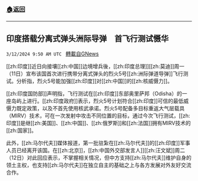###  [:house:返回](README.md)
---


## 印度搭载分离式弹头洲际导弹　首飞行测试慑华
`3/12/2024 9:50 AM UTC ` [轉載自GNews](https://gnews.org/articles/2387166)

[[zh:印度]]近日向接壤[[zh:中国]]边境增兵後，[[zh:印度总理]][[zh:莫迪]]周一（11日）宣布该国首次进行携带分离式弹头的烈火5号[[zh:洲际弹道导弹]]飞行测试。分析指，烈火5号能加强[[zh:印度]]对[[zh:中国]]的[[zh:核威慑力]]。

[[zh:印度国防部]]声明指，飞行测试在[[zh:印度]]东部奥里萨邦（Odisha）的一座岛屿上进行。[[zh:印度政府]]表示，烈火5号计划符合[[zh:印度]]可信的最低威慑力既定政策，以及不首先使用核武承诺。烈火5号配备多目标重返大气层载具（MIRV）技术，可在一次发射中攻击不同位置的目标，通过今次飞行测试，[[zh:印度]]是继[[zh:美国]]、[[zh:中国]]、[[zh:俄罗斯]]和[[zh:法国]]拥有MIRV技术的[[zh:国家]]。

此外，[[zh:马尔代夫]]媒体报道，第一批驻紮在[[zh:马尔代夫]]的[[zh:印度]]军事人员已经离开该国。在[[zh:北京]]，[[zh:中国外交部发言人]][[zh:汪文斌]]周二（12日）对此回应表示，不掌握相关情况，但中方支持[[zh:马尔代夫]]维护自身的领土主权，也支持[[zh:马尔代夫]]在独立自主的基础之上与各方发展对外友好交流合作。
